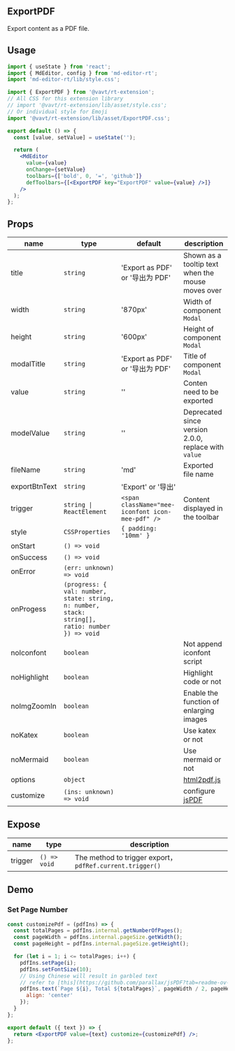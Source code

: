 ## ExportPDF

Export content as a PDF file.

## Usage

```jsx
import { useState } from 'react';
import { MdEditor, config } from 'md-editor-rt';
import 'md-editor-rt/lib/style.css';

import { ExportPDF } from '@vavt/rt-extension';
// All CSS for this extension library
// import '@vavt/rt-extension/lib/asset/style.css';
// Or individual style for Emoji
import '@vavt/rt-extension/lib/asset/ExportPDF.css';

export default () => {
  const [value, setValue] = useState('');

  return (
    <MdEditor
      value={value}
      onChange={setValue}
      toolbars={['bold', 0, '=', 'github']}
      defToolbars={[<ExportPDF key="ExportPDF" value={value} />]}
    />
  );
};
```

## Props

| name | type | default | description |
| --- | --- | --- | --- |
| title | `string` | 'Export as PDF' or '导出为 PDF' | Shown as a tooltip text when the mouse moves over |
| width | `string` | '870px' | Width of component `Modal` |
| height | `string` | '600px' | Height of component `Modal` |
| modalTitle | `string` | 'Export as PDF' or '导出为 PDF' | Title of component `Modal` |
| value | `string` | '' | Conten need to be exported |
| modelValue | `string` | '' | Deprecated since version 2.0.0, replace with `value` |
| fileName | `string` | 'md' | Exported file name |
| exportBtnText | `string` | 'Export' or '导出' |  |
| trigger | `string \| ReactElement` | `<span className="mee-iconfont icon-mee-pdf" />` | Content displayed in the toolbar |
| style | `CSSProperties` | `{ padding: '10mm' }` |  |
| onStart | `() => void` |  |  |
| onSuccess | `() => void` |  |  |
| onError | `(err: unknown) => void` |  |  |
| onProgess | `(progress: { val: number, state: string, n: number, stack: string[], ratio: number }) => void` |  |  |
| noIconfont | `boolean` |  | Not append iconfont script |
| noHighlight | `boolean` |  | Highlight code or not |
| noImgZoomIn | `boolean` |  | Enable the function of enlarging images |
| noKatex | `boolean` |  | Use katex or not |
| noMermaid | `boolean` |  | Use mermaid or not |
| options | `object` |  | [html2pdf.js](https://ekoopmans.github.io/html2pdf.js/) |
| customize | `(ins: unknown) => void` |  | configure [jsPDF](https://raw.githack.com/MrRio/jsPDF/master/docs/index.html) |

## Expose

| name    | type         | description                                              |
| ------- | ------------ | -------------------------------------------------------- |
| trigger | `() => void` | The method to trigger export，`pdfRef.current.trigger()` |

## Demo

### Set Page Number

```jsx
const customizePdf = (pdfIns) => {
  const totalPages = pdfIns.internal.getNumberOfPages();
  const pageWidth = pdfIns.internal.pageSize.getWidth();
  const pageHeight = pdfIns.internal.pageSize.getHeight();

  for (let i = 1; i <= totalPages; i++) {
    pdfIns.setPage(i);
    pdfIns.setFontSize(10);
    // Using Chinese will result in garbled text
    // refer to [this](https://github.com/parallax/jsPDF?tab=readme-ov-file#use-of-unicode-characters--utf-8) for font configuration.
    pdfIns.text(`Page ${i}, Total ${totalPages}`, pageWidth / 2, pageHeight - 1, {
      align: 'center'
    });
  }
};

export default ({ text }) => {
  return <ExportPDF value={text} customize={customizePdf} />;
};
```
